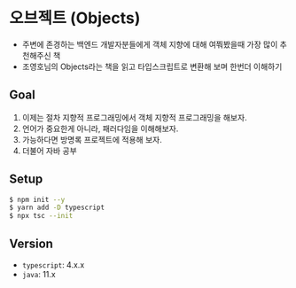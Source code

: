 # 오브젝트 (Objects)

- 주변에 존경하는 백엔드 개발자분들에게 객체 지향에 대해 여쭤봤을때 가장 많이 추천해주신 책
- 조영호님의 Objects라는 책을 읽고 타입스크립트로 변환해 보며 한번더 이해하기

## Goal

1. 이제는 절차 지향적 프로그래밍에서 객체 지향적 프로그래밍을 해보자.
2. 언어가 중요한게 아니라, 패러다임을 이해해보자.
3. 가능하다면 방명록 프로젝트에 적용해 보자.
4. 더불어 자바 공부

## Setup

```bash
$ npm init --y
$ yarn add -D typescript
$ npx tsc --init
```

## Version

- `typescript`: 4.x.x
- `java`: 11.x
